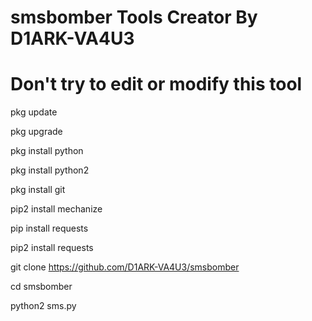 # smsbomber Tools Creator By D1ARK-VA4U3
# Don't try to edit or modify this tool

pkg update

pkg upgrade

pkg install python

pkg install python2

pkg install git

pip2 install mechanize

pip install requests

pip2 install requests

git clone https://github.com/D1ARK-VA4U3/smsbomber

cd smsbomber

python2 sms.py
